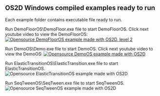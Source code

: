 ## OS2D Windows compiled examples ready to run

Each example folder contains executable file ready to run.

Run DemoFloorOS\DemoFloor.exe file to start DemoFloorOS. Click next youtube video to view the DemoFloorOS:
[![Opensource DemoFloorOS example made with OS2D, level 2](http://unitpoint.ru/os2d-examples/DemoFloorOS.jpg)](http://www.youtube.com/watch?v=rJRRq-x2uBI)

Run DemoOS\Demo.exe file to start DemoOS. Click next youtube video to view the DemoOS:
[![Opensource DemoOS example made with OS2D](http://unitpoint.ru/os2d-examples/DemoOS.jpg)](http://www.youtube.com/watch?v=w8IdHx2uq0c)

Run ElasticTransitionOS\ElasticTransition.exe file to start ElasticTransitionOS.
![Opensource ElasticTransitionOS example made with OS2D](http://unitpoint.ru/os2d-examples/ElasticTransitionOS.jpg)

Run SeqTweenOS\SeqTween.exe file to start SeqTweenOS.
![Opensource SeqTweenOS example made with OS2D](http://unitpoint.ru/os2d-examples/SeqTweenOS.jpg)
